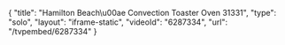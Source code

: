 {
    "title": "Hamilton Beach\u00ae Convection Toaster Oven 31331",
    "type": "solo",
    "layout": "iframe-static",
    "videoId": "6287334",
    "url": "\/tvpembed\/6287334"
}